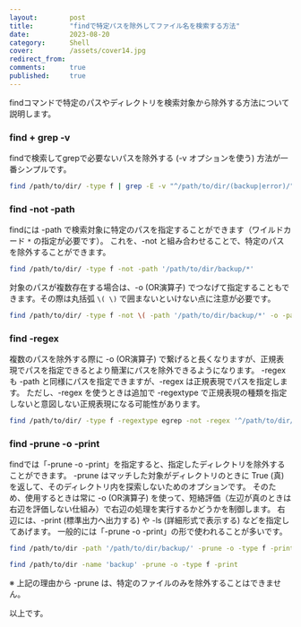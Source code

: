 ```yaml
---
layout:        post
title:         "findで特定パスを除外してファイル名を検索する方法"
date:          2023-08-20
category:      Shell
cover:         /assets/cover14.jpg
redirect_from:
comments:      true
published:     true
---
```


findコマンドで特定のパスやディレクトリを検索対象から除外する方法について説明します。

### find + grep -v
findで検索してgrepで必要ないパスを除外する (-v オプションを使う) 方法が一番シンプルです。
```bash
find /path/to/dir/ -type f | grep -E -v "^/path/to/dir/(backup|error)/"
```

### find -not -path
findには -path で検索対象に特定のパスを指定することができます（ワイルドカード `*` の指定が必要です）。
これを、-not と組み合わせることで、特定のパスを除外することができます。
```bash
find /path/to/dir/ -type f -not -path '/path/to/dir/backup/*'
```
対象のパスが複数存在する場合は、-o (OR演算子) でつなげて指定することもできます。その際は丸括弧 `\( \)` で囲まないといけない点に注意が必要です。
```bash
find /path/to/dir/ -type f -not \( -path '/path/to/dir/backup/*' -o -path '/path/to/dir/error/*' \)
```

### find -regex
複数のパスを除外する際に -o (OR演算子) で繋げると長くなりますが、正規表現でパスを指定できるとより簡潔にパスを除外できるようになります。
-regex も -path と同様にパスを指定できますが、-regex は正規表現でパスを指定します。
ただし、-regex を使うときは追加で -regextype で正規表現の種類を指定しないと意図しない正規表現になる可能性があります。
```bash
find /path/to/dir/ -type f -regextype egrep -not -regex '^/path/to/dir/(backup|error)/.*'
```

### find -prune -o -print
findでは「-prune -o -print」を指定すると、指定したディレクトリを除外することができます。
-prune はマッチした対象がディレクトリのときに True (真) を返して、そのディレクトリ内を探索しないためのオプションです。
そのため、使用するときは常に -o (OR演算子) を使って、短絡評価（左辺が真のときは右辺を評価しない仕組み）で右辺の処理を実行するかどうかを制御します。
右辺には、-print (標準出力へ出力する) や -ls (詳細形式で表示する) などを指定してあげます。
一般的には「-prune -o -print」の形で使われることが多いです。
```bash
find /path/to/dir -path '/path/to/dir/backup/' -prune -o -type f -print

find /path/to/dir -name 'backup' -prune -o -type f -print
```

※ 上記の理由から -prune は、特定のファイルのみを除外することはできません。

以上です。
